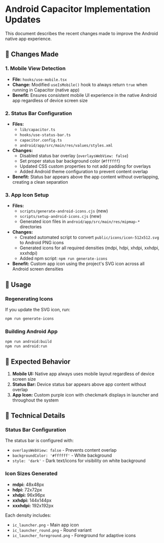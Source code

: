 # Android Capacitor Implementation Updates

This document describes the recent changes made to improve the Android native app experience.

## 🔧 Changes Made

### 1. Mobile View Detection
- **File:** `hooks/use-mobile.tsx`
- **Change:** Modified `useIsMobile()` hook to always return `true` when running in Capacitor (native app)
- **Benefit:** Ensures consistent mobile UI experience in the native Android app regardless of device screen size

### 2. Status Bar Configuration
- **Files:** 
  - `lib/capacitor.ts`
  - `hooks/use-status-bar.ts`
  - `capacitor.config.ts`
  - `android/app/src/main/res/values/styles.xml`
- **Changes:**
  - Disabled status bar overlay (`overlaysWebView: false`)
  - Set proper status bar background color (`#ffffff`)
  - Updated CSS custom properties to not add padding for overlays
  - Added Android theme configuration to prevent content overlap
- **Benefit:** Status bar appears above the app content without overlapping, creating a clean separation

### 3. App Icon Setup
- **Files:**
  - `scripts/generate-android-icons.cjs` (new)
  - `scripts/setup-android-icons.cjs` (new)
  - Generated icon files in `android/app/src/main/res/mipmap-*` directories
- **Changes:**
  - Created automated script to convert `public/icons/icon-512x512.svg` to Android PNG icons
  - Generated icons for all required densities (mdpi, hdpi, xhdpi, xxhdpi, xxxhdpi)
  - Added npm script: `npm run generate-icons`
- **Benefit:** Custom app icon using the project's SVG icon across all Android screen densities

## 📱 Usage

### Regenerating Icons
If you update the SVG icon, run:
```bash
npm run generate-icons
```

### Building Android App
```bash
npm run android:build
npm run android:run
```

## 🎯 Expected Behavior

1. **Mobile UI:** Native app always uses mobile layout regardless of device screen size
2. **Status Bar:** Device status bar appears above app content without overlap
3. **App Icon:** Custom purple icon with checkmark displays in launcher and throughout the system

## 🔧 Technical Details

### Status Bar Configuration
The status bar is configured with:
- `overlaysWebView: false` - Prevents content overlap
- `backgroundColor: '#ffffff'` - White background
- `style: 'dark'` - Dark text/icons for visibility on white background

### Icon Sizes Generated
- **mdpi:** 48x48px
- **hdpi:** 72x72px  
- **xhdpi:** 96x96px
- **xxhdpi:** 144x144px
- **xxxhdpi:** 192x192px

Each density includes:
- `ic_launcher.png` - Main app icon
- `ic_launcher_round.png` - Round variant
- `ic_launcher_foreground.png` - Foreground for adaptive icons
